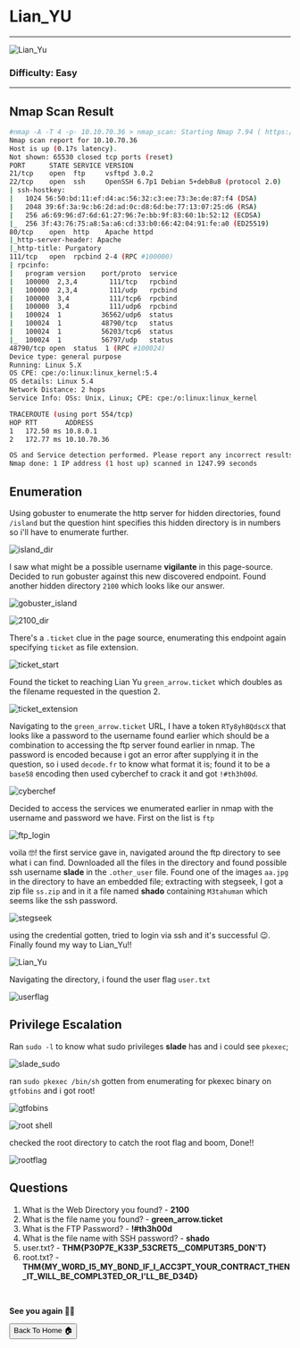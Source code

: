 # Lian_YU

***
![Lian_Yu](https://tryhackme-images.s3.amazonaws.com/room-icons/c72d580db69a726dfb8da8aa6eaa2f5a.jpeg)

### Difficulty: Easy

***

## Nmap Scan Result

```bash
#nmap -A -T 4 -p- 10.10.70.36 > nmap_scan: Starting Nmap 7.94 ( https://nmap.org ) at 2024-03-03 07:14 WAT
Nmap scan report for 10.10.70.36
Host is up (0.17s latency).
Not shown: 65530 closed tcp ports (reset)
PORT      STATE SERVICE VERSION
21/tcp    open  ftp     vsftpd 3.0.2
22/tcp    open  ssh     OpenSSH 6.7p1 Debian 5+deb8u8 (protocol 2.0)
| ssh-hostkey: 
|   1024 56:50:bd:11:ef:d4:ac:56:32:c3:ee:73:3e:de:87:f4 (DSA)
|   2048 39:6f:3a:9c:b6:2d:ad:0c:d8:6d:be:77:13:07:25:d6 (RSA)
|   256 a6:69:96:d7:6d:61:27:96:7e:bb:9f:83:60:1b:52:12 (ECDSA)
|_  256 3f:43:76:75:a8:5a:a6:cd:33:b0:66:42:04:91:fe:a0 (ED25519)
80/tcp    open  http    Apache httpd
|_http-server-header: Apache
|_http-title: Purgatory
111/tcp   open  rpcbind 2-4 (RPC #100000)
| rpcinfo: 
|   program version    port/proto  service
|   100000  2,3,4        111/tcp   rpcbind
|   100000  2,3,4        111/udp   rpcbind
|   100000  3,4          111/tcp6  rpcbind
|   100000  3,4          111/udp6  rpcbind
|   100024  1          36562/udp6  status
|   100024  1          48790/tcp   status
|   100024  1          56203/tcp6  status
|_  100024  1          56797/udp   status
48790/tcp open  status  1 (RPC #100024)
Device type: general purpose
Running: Linux 5.X
OS CPE: cpe:/o:linux:linux_kernel:5.4
OS details: Linux 5.4
Network Distance: 2 hops
Service Info: OSs: Unix, Linux; CPE: cpe:/o:linux:linux_kernel

TRACEROUTE (using port 554/tcp)
HOP RTT       ADDRESS
1   172.50 ms 10.8.0.1
2   172.77 ms 10.10.70.36

OS and Service detection performed. Please report any incorrect results at https://nmap.org/submit/ .
Nmap done: 1 IP address (1 host up) scanned in 1247.99 seconds

```

## Enumeration

Using gobuster to enumerate the http server for hidden directories, found `/island` but the question hint specifies this hidden directory is in numbers so i'll have to enumerate further.

![island_dir](https://github.com/sixth-sensei/sixth-sensei.github.io/assets/31647166/bb79f44e-63d6-4205-abd8-79a706c5d758)

I saw what might be a possible username **vigilante** in this page-source. Decided to run gobuster against this new discovered endpoint. Found another hidden directory `2100` which looks like our answer.

![gobuster_island](https://github.com/sixth-sensei/sixth-sensei.github.io/assets/31647166/54640870-1934-40e2-8db9-a0cd47192d0c)


![2100_dir](https://github.com/sixth-sensei/sixth-sensei.github.io/assets/31647166/4f29efa2-eb0b-4882-b25e-32207da4a382)

There's a `.ticket` clue in the page source, enumerating this endpoint again specifying `ticket` as file extension.

![ticket_start](https://github.com/sixth-sensei/sixth-sensei.github.io/assets/31647166/d1e0acd0-de7c-44c5-9b44-f8a389deeb68)

Found the ticket to reaching Lian Yu `green_arrow.ticket` which doubles as the filename requested in the question 2.

![ticket_extension](https://github.com/sixth-sensei/sixth-sensei.github.io/assets/31647166/7a415139-9f97-4e3d-857d-ac5693adfd66)

Navigating to the `green_arrow.ticket` URL, I have a token `RTy8yhBQdscX` that looks like a password to the username found earlier which should be a combination to accessing the ftp server found earlier in nmap. The password is encoded because i got an error after supplying it in the question, so i used `decode.fr` to know what format it is; found it to be a `base58` encoding then used cyberchef to crack it and got `!#th3h00d`.

![cyberchef](https://github.com/sixth-sensei/sixth-sensei.github.io/assets/31647166/f5d2e16c-9d9f-43c4-a6b4-d7f16eb32a94)

Decided to access the services we enumerated earlier in nmap with the username and password we have. First on the list is `ftp`

![ftp_login](https://github.com/sixth-sensei/sixth-sensei.github.io/assets/31647166/1cf967cd-4ac1-40a9-b8c0-38c486d83868)

voila 🤓! the first service gave in, navigated around the ftp directory to see what i can find. Downloaded all the files in the directory and found possible ssh username **slade** in the `.other_user` file. Found one of the images `aa.jpg` in the directory to have an embedded file; extracting with stegseek, I got a zip file `ss.zip` and in it a file named **shado** containing `M3tahuman` which seems like the ssh password.

![stegseek](https://github.com/sixth-sensei/sixth-sensei.github.io/assets/31647166/377039b4-6d6c-47fe-b7cb-e3da4ec3c387)

using the credential gotten, tried to login via ssh and it's successful 😉. Finally found my way to Lian_Yu!!

![Lian_Yu](https://github.com/sixth-sensei/sixth-sensei.github.io/assets/31647166/2bd3224c-7444-4e22-a5fd-a95737dc35fe) 

Navigating the directory, i found the user flag `user.txt`

![userflag](https://github.com/sixth-sensei/sixth-sensei.github.io/assets/31647166/63f2986a-7356-4d32-b59c-80e092fa6c12)

## Privilege Escalation

Ran `sudo -l` to know what sudo privileges **slade** has and i could see `pkexec`; 

![slade_sudo](https://github.com/sixth-sensei/sixth-sensei.github.io/assets/31647166/64292f46-da06-45db-8598-d4e4539cce6a)

ran `sudo pkexec /bin/sh` gotten from enumerating for pkexec binary on `gtfobins` and i got root!

![gtfobins](https://github.com/sixth-sensei/sixth-sensei.github.io/assets/31647166/2f82cd7f-51a3-43ce-81f6-c6107cc5de1f)

![root shell](https://github.com/sixth-sensei/sixth-sensei.github.io/assets/31647166/0c1c3da0-f904-4c22-b87e-895211745d08)

checked the root directory to catch the root flag and boom, Done!!

![rootflag](https://github.com/sixth-sensei/sixth-sensei.github.io/assets/31647166/68a8f22b-0c58-4c3f-98d1-3eaffab94642)



## Questions
1. What is the Web Directory you found? - **2100**
2. What is the file name you found? - **green_arrow.ticket**
3. What is the FTP Password? - **!#th3h00d**
4. What is the file name with SSH password? - **shado**
5. user.txt? - **THM{P30P7E_K33P_53CRET5__C0MPUT3R5_D0N'T}**
6. root.txt? - **THM{MY_W0RD_I5_MY_B0ND_IF_I_ACC3PT_YOUR_CONTRACT_THEN_IT_WILL_BE_COMPL3TED_OR_I'LL_BE_D34D}**

<br>

**See you again 👋🏽**

<button onclick="window.location.href='https://sixth-sensei.github.io';">Back To Home 🏠</button>
